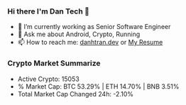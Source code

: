 ### Hi there I'm Dan Tech 👋

- 🔭 I’m currently working as Senior Software Engineer
- 💬 Ask me about Android, Crypto, Running 
- 📫 How to reach me: <a href="https://danhtran.dev" target="_blank">danhtran.dev</a> or <a href="Dan-Resume.pdf" target="_blank">My Resume</a>

### Crypto Market Summarize
- Active Crypto: 15053
- % Market Cap: BTC 53.29% | ETH 14.70% | BNB 3.51%
- Total Market Cap Changed 24h: -2.10%
